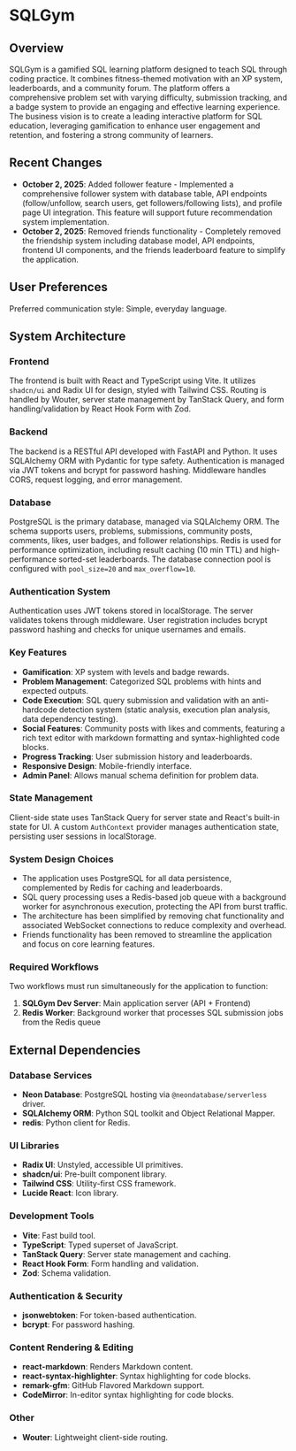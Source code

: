 # SQLGym

## Overview
SQLGym is a gamified SQL learning platform designed to teach SQL through coding practice. It combines fitness-themed motivation with an XP system, leaderboards, and a community forum. The platform offers a comprehensive problem set with varying difficulty, submission tracking, and a badge system to provide an engaging and effective learning experience. The business vision is to create a leading interactive platform for SQL education, leveraging gamification to enhance user engagement and retention, and fostering a strong community of learners.

## Recent Changes
- **October 2, 2025**: Added follower feature - Implemented a comprehensive follower system with database table, API endpoints (follow/unfollow, search users, get followers/following lists), and profile page UI integration. This feature will support future recommendation system implementation.
- **October 2, 2025**: Removed friends functionality - Completely removed the friendship system including database model, API endpoints, frontend UI components, and the friends leaderboard feature to simplify the application.

## User Preferences
Preferred communication style: Simple, everyday language.

## System Architecture
### Frontend
The frontend is built with React and TypeScript using Vite. It utilizes `shadcn/ui` and Radix UI for design, styled with Tailwind CSS. Routing is handled by Wouter, server state management by TanStack Query, and form handling/validation by React Hook Form with Zod.

### Backend
The backend is a RESTful API developed with FastAPI and Python. It uses SQLAlchemy ORM with Pydantic for type safety. Authentication is managed via JWT tokens and bcrypt for password hashing. Middleware handles CORS, request logging, and error management.

### Database
PostgreSQL is the primary database, managed via SQLAlchemy ORM. The schema supports users, problems, submissions, community posts, comments, likes, user badges, and follower relationships. Redis is used for performance optimization, including result caching (10 min TTL) and high-performance sorted-set leaderboards. The database connection pool is configured with `pool_size=20` and `max_overflow=10`.

### Authentication System
Authentication uses JWT tokens stored in localStorage. The server validates tokens through middleware. User registration includes bcrypt password hashing and checks for unique usernames and emails.

### Key Features
-   **Gamification**: XP system with levels and badge rewards.
-   **Problem Management**: Categorized SQL problems with hints and expected outputs.
-   **Code Execution**: SQL query submission and validation with an anti-hardcode detection system (static analysis, execution plan analysis, data dependency testing).
-   **Social Features**: Community posts with likes and comments, featuring a rich text editor with markdown formatting and syntax-highlighted code blocks.
-   **Progress Tracking**: User submission history and leaderboards.
-   **Responsive Design**: Mobile-friendly interface.
-   **Admin Panel**: Allows manual schema definition for problem data.

### State Management
Client-side state uses TanStack Query for server state and React's built-in state for UI. A custom `AuthContext` provider manages authentication state, persisting user sessions in localStorage.

### System Design Choices
-   The application uses PostgreSQL for all data persistence, complemented by Redis for caching and leaderboards.
-   SQL query processing uses a Redis-based job queue with a background worker for asynchronous execution, protecting the API from burst traffic.
-   The architecture has been simplified by removing chat functionality and associated WebSocket connections to reduce complexity and overhead.
-   Friends functionality has been removed to streamline the application and focus on core learning features.

### Required Workflows
Two workflows must run simultaneously for the application to function:
1. **SQLGym Dev Server**: Main application server (API + Frontend)
2. **Redis Worker**: Background worker that processes SQL submission jobs from the Redis queue

## External Dependencies
### Database Services
-   **Neon Database**: PostgreSQL hosting via `@neondatabase/serverless` driver.
-   **SQLAlchemy ORM**: Python SQL toolkit and Object Relational Mapper.
-   **redis**: Python client for Redis.

### UI Libraries
-   **Radix UI**: Unstyled, accessible UI primitives.
-   **shadcn/ui**: Pre-built component library.
-   **Tailwind CSS**: Utility-first CSS framework.
-   **Lucide React**: Icon library.

### Development Tools
-   **Vite**: Fast build tool.
-   **TypeScript**: Typed superset of JavaScript.
-   **TanStack Query**: Server state management and caching.
-   **React Hook Form**: Form handling and validation.
-   **Zod**: Schema validation.

### Authentication & Security
-   **jsonwebtoken**: For token-based authentication.
-   **bcrypt**: For password hashing.

### Content Rendering & Editing
-   **react-markdown**: Renders Markdown content.
-   **react-syntax-highlighter**: Syntax highlighting for code blocks.
-   **remark-gfm**: GitHub Flavored Markdown support.
-   **CodeMirror**: In-editor syntax highlighting for code blocks.

### Other
-   **Wouter**: Lightweight client-side routing.